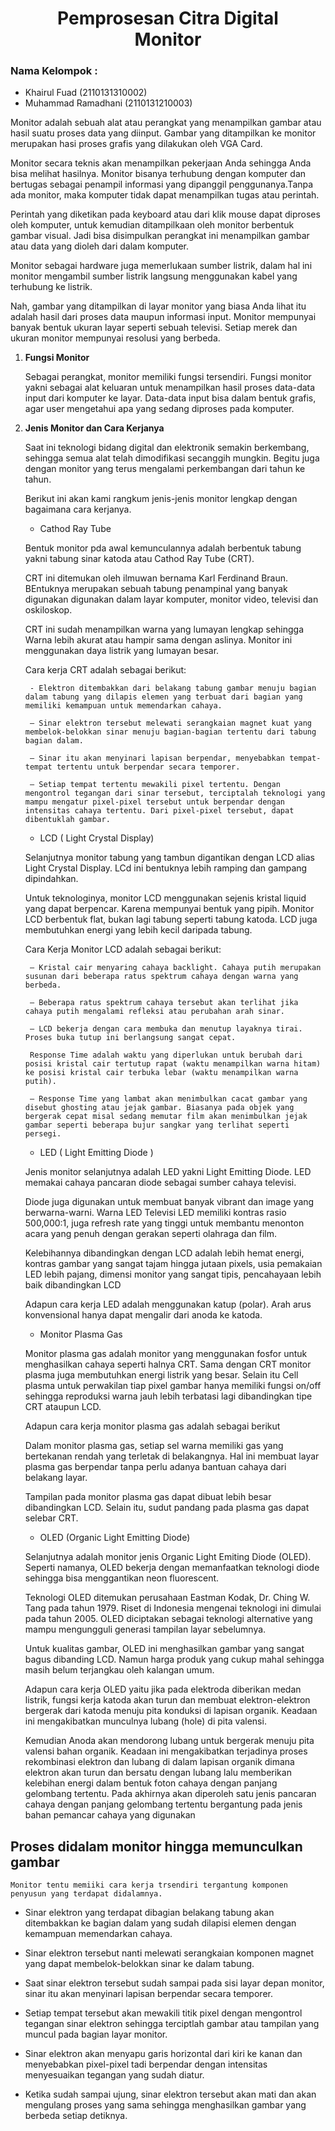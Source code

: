 <h1 align="center">Pemprosesan Citra Digital <br> Monitor</h1>

### Nama Kelompok :
- Khairul Fuad (2110131310002)
- Muhammad Ramadhani (2110131210003)



Monitor adalah sebuah alat atau perangkat yang menampilkan gambar atau hasil suatu proses data yang diinput. Gambar yang ditampilkan ke monitor merupakan hasi proses grafis yang dilakukan oleh VGA Card.

Monitor secara teknis akan menampilkan pekerjaan Anda sehingga Anda bisa melihat hasilnya. Monitor bisanya terhubung dengan komputer dan bertugas sebagai penampil informasi yang dipanggil penggunanya.Tanpa ada monitor, maka komputer tidak dapat menampilkan tugas atau perintah.

Perintah yang diketikan pada keyboard atau dari klik mouse dapat diproses oleh komputer, untuk kemudian ditampilkaan oleh monitor berbentuk gambar visual. Jadi bisa disimpulkan perangkat ini menampilkan gambar atau data yang dioleh dari dalam komputer.

Monitor sebagai hardware juga memerlukaan sumber listrik, dalam hal ini monitor mengambil sumber listrik langsung menggunakan kabel yang terhubung ke listrik.

Nah, gambar yang ditampilkan di layar monitor yang biasa Anda lihat itu adalah hasil dari proses data maupun informasi input. Monitor mempunyai banyak bentuk ukuran layar seperti sebuah televisi. Setiap merek dan ukuran monitor mempunyai resolusi yang berbeda.


1. __Fungsi Monitor__

    Sebagai perangkat, monitor memiliki fungsi tersendiri. Fungsi monitor yakni sebagai alat keluaran untuk menampilkan hasil proses data-data input dari komputer ke layar. Data-data input bisa dalam bentuk grafis, agar user mengetahui apa yang sedang diproses pada komputer.

2. __Jenis Monitor dan Cara Kerjanya__

    Saat ini teknologi bidang digital dan elektronik semakin berkembang, sehingga semua alat telah dimodifikasi secanggih mungkin. Begitu juga dengan monitor yang terus mengalami perkembangan dari tahun ke tahun.

    Berikut ini akan kami rangkum jenis-jenis monitor lengkap dengan bagaimana cara kerjanya.


    - Cathod Ray Tube

    Bentuk monitor pda awal kemunculannya adalah berbentuk tabung yakni tabung sinar katoda atau Cathod Ray Tube (CRT).

    CRT ini ditemukan oleh ilmuwan bernama Karl Ferdinand Braun. BEntuknya merupakan sebuah tabung penampinal yang banyak digunakan digunakan dalam layar komputer, monitor video, televisi dan oskiloskop.

    CRT ini sudah menampilkan warna yang lumayan lengkap sehingga Warna lebih akurat atau hampir sama dengan aslinya. Monitor ini menggunakan daya listrik yang lumayan besar.

    Cara kerja CRT adalah sebagai berikut:



        - Elektron ditembakkan dari belakang tabung gambar menuju bagian dalam tabung yang dilapis elemen yang terbuat dari bagian yang memiliki kemampuan untuk memendarkan cahaya.

        – Sinar elektron tersebut melewati serangkaian magnet kuat yang membelok-belokkan sinar menuju bagian-bagian tertentu dari tabung bagian dalam.

        – Sinar itu akan menyinari lapisan berpendar, menyebabkan tempat-tempat tertentu untuk berpendar secara temporer.

        – Setiap tempat tertentu mewakili pixel tertentu. Dengan mengontrol tegangan dari sinar tersebut, terciptalah teknologi yang mampu mengatur pixel-pixel tersebut untuk berpendar dengan intensitas cahaya tertentu. Dari pixel-pixel tersebut, dapat dibentuklah gambar.

    - LCD ( Light Crystal Display)

    Selanjutnya monitor tabung yang tambun digantikan dengan LCD alias Light Crystal Display. LCd ini bentuknya lebih ramping dan gampang dipindahkan.

    Untuk teknologinya, monitor LCD menggunakan sejenis kristal liquid yang dapat berpencar. Karena mempunyai bentuk yang pipih.
    Monitor LCD berbentuk flat, bukan lagi tabung seperti tabung katoda. LCD juga membutuhkan energi yang lebih kecil daripada tabung.

    Cara Kerja Monitor LCD adalah sebagai berikut:

        – Kristal cair menyaring cahaya backlight. Cahaya putih merupakan susunan dari beberapa ratus spektrum cahaya dengan warna yang berbeda.

        – Beberapa ratus spektrum cahaya tersebut akan terlihat jika cahaya putih mengalami refleksi atau perubahan arah sinar.

        – LCD bekerja dengan cara membuka dan menutup layaknya tirai. Proses buka tutup ini berlangsung sangat cepat.

        Response Time adalah waktu yang diperlukan untuk berubah dari posisi kristal cair tertutup rapat (waktu menampilkan warna hitam) ke posisi kristal cair terbuka lebar (waktu menampilkan warna putih).

        – Response Time yang lambat akan menimbulkan cacat gambar yang disebut ghosting atau jejak gambar. Biasanya pada objek yang bergerak cepat misal sedang memutar film akan menimbulkan jejak gambar seperti beberapa bujur sangkar yang terlihat seperti persegi.

    - LED ( Light Emitting Diode )

    Jenis monitor selanjutnya adalah LED yakni Light Emitting Diode. LED memakai cahaya pancaran diode sebagai sumber cahaya televisi.

    Diode juga digunakan untuk membuat banyak vibrant dan image yang berwarna-warni. Warna LED Televisi LED memiliki kontras rasio 500,000:1, juga refresh rate yang tinggi untuk membantu menonton acara yang penuh dengan gerakan seperti olahraga dan film.

    Kelebihannya dibandingkan dengan LCD adalah lebih hemat energi, kontras gambar yang sangat tajam hingga jutaan pixels, usia pemakaian LED lebih pajang, dimensi monitor yang sangat tipis, pencahayaan lebih baik dibandingkan LCD

    Adapun cara kerja LED adalah menggunakan katup (polar). Arah arus konvensional hanya dapat mengalir dari anoda ke katoda.

    - Monitor Plasma Gas

    Monitor plasma gas adalah monitor yang menggunakan fosfor untuk menghasilkan cahaya seperti halnya CRT. Sama dengan CRT monitor plasma juga membutuhkan energi listrik yang besar. Selain itu Cell plasma untuk perwakilan tiap pixel gambar hanya memiliki fungsi on/off sehingga reproduksi warna jauh lebih terbatasi lagi dibandingkan tipe CRT ataupun LCD.

    Adapun cara kerja monitor plasma gas adalah sebagai berikut

    Dalam monitor plasma gas, setiap sel warna memiliki gas yang bertekanan rendah yang terletak di belakangnya. Hal ini membuat layar plasma gas berpendar tanpa perlu adanya bantuan cahaya dari belakang layar.

    Tampilan pada monitor plasma gas dapat dibuat lebih besar dibandingkan LCD. Selain itu, sudut pandang pada plasma gas dapat selebar CRT.

    - OLED (Organic Light Emitting Diode)

    Selanjutnya adalah monitor jenis Organic Light Emiting Diode (OLED). Seperti namanya, OLED bekerja dengan memanfaatkan teknologi diode sehingga bisa menggantikan neon fluorescent.

    Teknologi OLED ditemukan perusahaan Eastman Kodak, Dr. Ching W. Tang pada tahun 1979. Riset di Indonesia mengenai teknologi ini dimulai pada tahun 2005. OLED diciptakan sebagai teknologi alternative yang mampu mengungguli generasi tampilan layar sebelumnya.

    Untuk kualitas gambar, OLED ini menghasilkan gambar yang sangat bagus dibanding LCD. Namun harga produk yang cukup mahal sehingga masih belum terjangkau oleh kalangan umum.

    Adapun cara kerja OLED yaitu jika pada elektroda diberikan medan listrik, fungsi kerja katoda akan turun dan membuat elektron-elektron bergerak dari katoda menuju pita konduksi di lapisan organik. Keadaan ini mengakibatkan munculnya lubang (hole) di pita valensi.

    Kemudian Anoda akan mendorong lubang untuk bergerak menuju pita valensi bahan organik. Keadaan ini mengakibatkan terjadinya proses rekombinasi elektron dan lubang di dalam lapisan organik dimana elektron akan turun dan bersatu dengan lubang lalu memberikan kelebihan energi dalam bentuk foton cahaya dengan panjang gelombang tertentu. Pada akhirnya akan diperoleh satu jenis pancaran cahaya dengan panjang gelombang tertentu bergantung pada jenis bahan pemancar cahaya yang digunakan

## Proses didalam monitor hingga memunculkan gambar

    Monitor tentu memiiki cara kerja trsendiri tergantung komponen penyusun yang terdapat didalamnya.


- Sinar elektron yang terdapat dibagian belakang tabung akan ditembakkan ke bagian dalam yang sudah dilapisi elemen dengan kemampuan memendarkan cahaya.

- Sinar elektron tersebut nanti melewati serangkaian komponen magnet yang dapat membelok-belokkan sinar ke dalam tabung.

- Saat sinar elektron tersebut sudah sampai pada sisi layar depan monitor, sinar itu akan menyinari lapisan berpendar secara temporer.

- Setiap tempat tersebut akan mewakili titik pixel dengan mengontrol tegangan sinar elektron sehingga terciptlah gambar atau tampilan yang muncul pada bagian layar monitor.

- Sinar elektron akan menyapu garis horizontal dari kiri ke kanan dan menyebabkan pixel-pixel tadi berpendar dengan intensitas menyesuaikan tegangan yang sudah diatur.

- Ketika sudah sampai ujung, sinar elektron tersebut akan mati dan akan mengulang proses yang sama sehingga menghasilkan gambar yang berbeda setiap detiknya.
